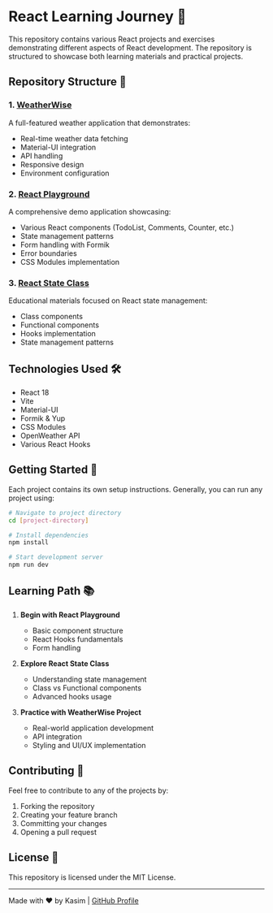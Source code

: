 # React Learning Journey 🚀

This repository contains various React projects and exercises demonstrating different aspects of React development. The repository is structured to showcase both learning materials and practical projects.

## Repository Structure 📂

### 1. [WeatherWise](/Projects/Weatherwise)
A full-featured weather application that demonstrates:
- Real-time weather data fetching
- Material-UI integration
- API handling
- Responsive design
- Environment configuration

### 2. [React Playground](/react-playground)
A comprehensive demo application showcasing:
- Various React components (TodoList, Comments, Counter, etc.)
- State management patterns
- Form handling with Formik
- Error boundaries
- CSS Modules implementation

### 3. [React State Class](/react-state-class)
Educational materials focused on React state management:
- Class components
- Functional components
- Hooks implementation
- State management patterns

## Technologies Used 🛠️

- React 18
- Vite
- Material-UI
- Formik & Yup
- CSS Modules
- OpenWeather API
- Various React Hooks

## Getting Started 🏁

Each project contains its own setup instructions. Generally, you can run any project using:

```bash
# Navigate to project directory
cd [project-directory]

# Install dependencies
npm install

# Start development server
npm run dev
```

## Learning Path 📚

1. **Begin with React Playground**
   - Basic component structure
   - React Hooks fundamentals
   - Form handling

2. **Explore React State Class**
   - Understanding state management
   - Class vs Functional components
   - Advanced hooks usage

3. **Practice with WeatherWise Project**
   - Real-world application development
   - API integration
   - Styling and UI/UX implementation

## Contributing 🤝

Feel free to contribute to any of the projects by:
1. Forking the repository
2. Creating your feature branch
3. Committing your changes
4. Opening a pull request

## License 📄

This repository is licensed under the MIT License.

---

Made with ❤️ by Kasim | [GitHub Profile](https://github.com/kasim-lohar2)
